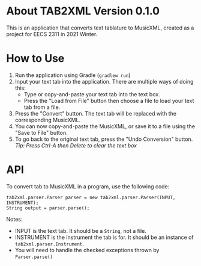 # About TAB2XML Version 0.1.0
This is an application that converts text tablature to MusicXML, created as a project for EECS 2311 in 2021 Winter.

# How to Use
1. Run the application using Gradle (`gradlew run`)
2. Input your text tab into the application.  There are multiple ways of doing this:
   - Type or copy-and-paste your text tab into the text box.  
   - Press the "Load from File" button then choose a file to load your text tab from a file.
3. Press the "Convert" button.  The text tab will be replaced with the corresponding MusicXML.
4. You can now copy-and-paste the MusicXML, or save it to a file using the "Save to File" button.
5. To go back to the original text tab, press the "Undo Conversion" button.
   *Tip: Press Ctrl-A then Delete to clear the text box*

# API
To convert tab to MusicXML in a program, use the following code:  
```
tab2xml.parser.Parser parser = new tab2xml.parser.Parser(INPUT, INSTRUMENT);  
String output = parser.parse();  
```

Notes:
 - INPUT is the text tab.  It should be a `String`, not a file.
 - INSTRUMENT is the instrument the tab is for.  It should be an instance of `tab2xml.parser.Instrument`.
 - You will need to handle the checked exceptions thrown by `Parser.parse()`
